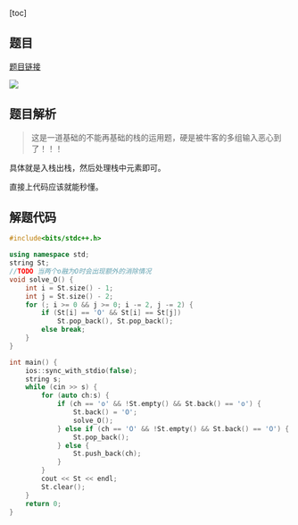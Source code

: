 [toc]

## 题目

[题目链接](https://ac.nowcoder.com/acm/contest/26908/1010)

![](https://img-blog.csdnimg.cn/c8175b6615684e01ad2eb25f7895a749.png?x-oss-process=image/watermark,type_d3F5LXplbmhlaQ,shadow_50,text_Q1NETiBAQysrKysrKysrKysrKysrKysrKys=,size_20,color_FFFFFF,t_70,g_se,x_16)



## 题目解析

> 这是一道基础的不能再基础的栈的运用题，硬是被牛客的多组输入恶心到了！！！

具体就是入栈出栈，然后处理栈中元素即可。

直接上代码应该就能秒懂。



## 解题代码

```cpp
#include<bits/stdc++.h>

using namespace std;
string St;
//TODO 当两个o融为O时会出现额外的消除情况
void solve_O() {
    int i = St.size() - 1;
    int j = St.size() - 2;
    for (; i >= 0 && j >= 0; i -= 2, j -= 2) {
        if (St[i] == 'O' && St[i] == St[j])
            St.pop_back(), St.pop_back();
        else break;
    }
}

int main() {
    ios::sync_with_stdio(false);
    string s;
    while (cin >> s) {
        for (auto ch:s) {
            if (ch == 'o' && !St.empty() && St.back() == 'o') {
                St.back() = 'O';
                solve_O();
            } else if (ch == 'O' && !St.empty() && St.back() == 'O') {
                St.pop_back();
            } else {
                St.push_back(ch);
            }
        }
        cout << St << endl;
        St.clear();
    }
    return 0;
}
```

